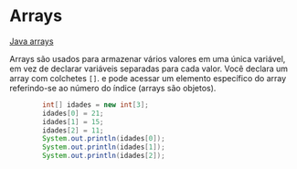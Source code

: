 # Arrays

[Java arrays](https://www.w3schools.com/java/java_arrays.asp)

Arrays são usados para armazenar vários valores em uma única variável, em vez de declarar variáveis separadas para cada valor. Você declara um array com colchetes `[]`. e pode acessar um elemento específico do array referindo-se ao número do índice (arrays são objetos).

```java
        int[] idades = new int[3];
        idades[0] = 21;
        idades[1] = 15;
        idades[2] = 11;
        System.out.println(idades[0]);
        System.out.println(idades[1]);
        System.out.println(idades[2]);

```
